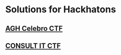 # Solutions for Hackhatons

## [AGH Celebro CTF](https://github.com/JakubMlocek/CTF/tree/main/CELEBRO_CTF_2022) 
## [CONSULT IT CTF](https://github.com/JakubMlocek/CTF/tree/main/CONSULT_IT_CTF_2022) 